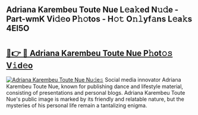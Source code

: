 ## Adriana Karembeu Toute Nue L𝚎a𝚔ed N𝚞𝚍e - Part-wmK Vi𝚍𝚎o P𝚑𝚘tos - H𝚘𝚝 O𝚗𝚕yf𝚊ns L𝚎a𝚔s 4El5O

# <h2><a href="http://kf1b6s6.oniu.top/?m=Adriana+Karembeu+Toute+Nue">🔗👉 🔴 Adriana Karembeu Toute Nue P𝚑ot𝚘𝚜 V𝚒d𝚎o</a></h2>

[![Adriana Karembeu Toute Nue Nu𝚍e𝚜](https://i.imgur.com/0qMVB7G.gif)](http://kf1b6s6.oniu.top/?m=Adriana+Karembeu+Toute+Nue)
Social media innovator Adriana Karembeu Toute Nue, known for publishing dance and lifestyle material, consisting of presentations and personal blogs. Adriana Karembeu Toute Nue's public image is marked by its friendly and relatable nature, but the mysteries of his personal life remain a tantalizing enigma.  
